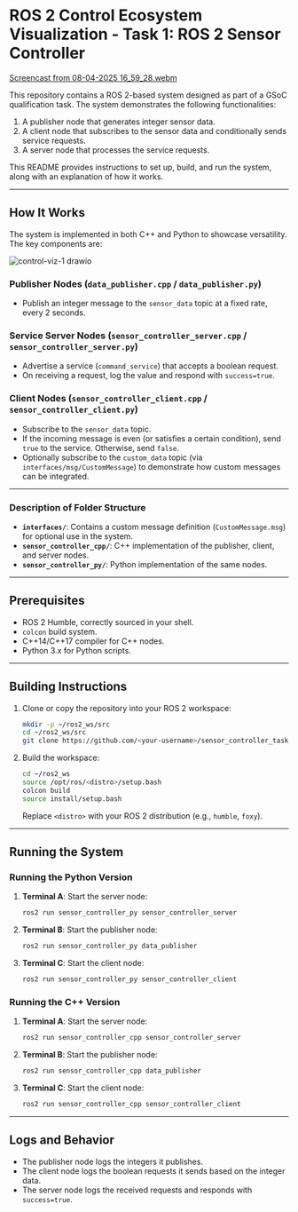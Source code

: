 # ROS 2 Control Ecosystem Visualization - Task 1: ROS 2 Sensor Controller

[Screencast from 08-04-2025 16_59_28.webm](https://github.com/user-attachments/assets/1155ca00-02c5-4ec9-864b-88d1f8faf61b)


This repository contains a ROS 2-based system designed as part of a GSoC qualification task. The system demonstrates the following functionalities:
1. A publisher node that generates integer sensor data.
2. A client node that subscribes to the sensor data and conditionally sends service requests.
3. A server node that processes the service requests.

This README provides instructions to set up, build, and run the system, along with an explanation of how it works.

---

## How It Works

The system is implemented in both C++ and Python to showcase versatility. The key components are:

![control-viz-1 drawio](https://github.com/user-attachments/assets/bc22f4da-ac05-420c-8fb7-5d55569eebb3)

### Publisher Nodes (`data_publisher.cpp` / `data_publisher.py`)
- Publish an integer message to the `sensor_data` topic at a fixed rate, every 2 seconds.

### Service Server Nodes (`sensor_controller_server.cpp` / `sensor_controller_server.py`)
- Advertise a service (`command_service`) that accepts a boolean request.
- On receiving a request, log the value and respond with `success=true`.

### Client Nodes (`sensor_controller_client.cpp` / `sensor_controller_client.py`)
- Subscribe to the `sensor_data` topic.
- If the incoming message is even (or satisfies a certain condition), send `true` to the service. Otherwise, send `false`.
- Optionally subscribe to the `custom_data` topic (via `interfaces/msg/CustomMessage`) to demonstrate how custom messages can be integrated.

---

### Description of Folder Structure

- **`interfaces/`**: Contains a custom message definition (`CustomMessage.msg`) for optional use in the system.
- **`sensor_controller_cpp/`**: C++ implementation of the publisher, client, and server nodes.
- **`sensor_controller_py/`**: Python implementation of the same nodes.

---

## Prerequisites

- ROS 2 Humble, correctly sourced in your shell.
- `colcon` build system.
- C++14/C++17 compiler for C++ nodes.
- Python 3.x for Python scripts.

---

## Building Instructions

1. Clone or copy the repository into your ROS 2 workspace:
   ```bash
   mkdir -p ~/ros2_ws/src
   cd ~/ros2_ws/src
   git clone https://github.com/<your-username>/sensor_controller_task.git
   ```

2. Build the workspace:
   ```bash
   cd ~/ros2_ws
   source /opt/ros/<distro>/setup.bash
   colcon build
   source install/setup.bash
   ```
   Replace `<distro>` with your ROS 2 distribution (e.g., `humble`, `foxy`).

---

## Running the System

### Running the Python Version

1. **Terminal A**: Start the server node:
   ```bash
   ros2 run sensor_controller_py sensor_controller_server
   ```

2. **Terminal B**: Start the publisher node:
   ```bash
   ros2 run sensor_controller_py data_publisher
   ```

3. **Terminal C**: Start the client node:
   ```bash
   ros2 run sensor_controller_py sensor_controller_client
   ```

### Running the C++ Version

1. **Terminal A**: Start the server node:
   ```bash
   ros2 run sensor_controller_cpp sensor_controller_server
   ```

2. **Terminal B**: Start the publisher node:
   ```bash
   ros2 run sensor_controller_cpp data_publisher
   ```

3. **Terminal C**: Start the client node:
   ```bash
   ros2 run sensor_controller_cpp sensor_controller_client
   ```

---

## Logs and Behavior

- The publisher node logs the integers it publishes.
- The client node logs the boolean requests it sends based on the integer data.
- The server node logs the received requests and responds with `success=true`.
